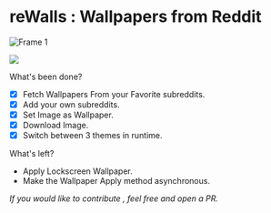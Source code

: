# reWalls : Wallpapers from Reddit
![Frame 1](https://user-images.githubusercontent.com/29589003/71420314-ad272980-269c-11ea-8239-c05daa866f7d.png)

<a href ="https://play.google.com/store/apps/details?id=com.bimsina.re_walls"><img src ="https://play.google.com/intl/en/badges/images/generic/en_badge_web_generic.png"></a>

What's been done?

- [x] Fetch Wallpapers From your Favorite subreddits.
- [x] Add your own subreddits.
- [x] Set Image as Wallpaper.
- [x] Download Image.
- [x] Switch between 3 themes in runtime.

What's left?
- Apply Lockscreen Wallpaper.
- Make the Wallpaper Apply method asynchronous.

*If you would like to contribute , feel free and open a PR.*
